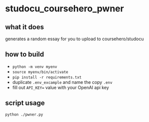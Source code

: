 # studocu_coursehero_pwner

## what it does
generates a random essay for you to upload to coursehero/studocu

## how to build
- `python -m venv myenv`
- `source myenv/bin/activate`
- `pip install -r requirements.txt`
- duplicate `.env_excample` and name the copy `.env`
- fill out `API_KEY=` value with your OpenAI api key 

## script usage
    python ./pwner.py